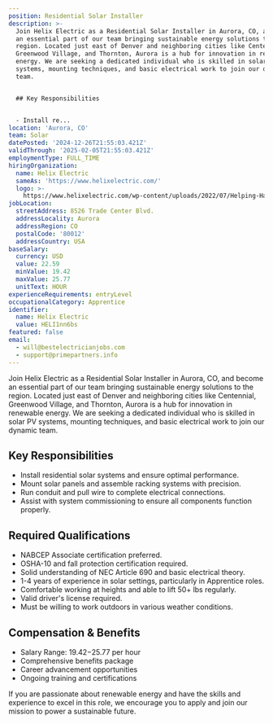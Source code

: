 ```yaml
---
position: Residential Solar Installer
description: >-
  Join Helix Electric as a Residential Solar Installer in Aurora, CO, and become
  an essential part of our team bringing sustainable energy solutions to the
  region. Located just east of Denver and neighboring cities like Centennial,
  Greenwood Village, and Thornton, Aurora is a hub for innovation in renewable
  energy. We are seeking a dedicated individual who is skilled in solar PV
  systems, mounting techniques, and basic electrical work to join our dynamic
  team.


  ## Key Responsibilities


  - Install re...
location: 'Aurora, CO'
team: Solar
datePosted: '2024-12-26T21:55:03.421Z'
validThrough: '2025-02-05T21:55:03.421Z'
employmentType: FULL_TIME
hiringOrganization:
  name: Helix Electric
  sameAs: 'https://www.helixelectric.com/'
  logo: >-
    https://www.helixelectric.com/wp-content/uploads/2022/07/Helping-Hands-Logo_Blue-e1656694113799.jpg
jobLocation:
  streetAddress: 8526 Trade Center Blvd.
  addressLocality: Aurora
  addressRegion: CO
  postalCode: '80012'
  addressCountry: USA
baseSalary:
  currency: USD
  value: 22.59
  minValue: 19.42
  maxValue: 25.77
  unitText: HOUR
experienceRequirements: entryLevel
occupationalCategory: Apprentice
identifier:
  name: Helix Electric
  value: HELI1nn6bs
featured: false
email:
  - will@bestelectricianjobs.com
  - support@primepartners.info
---
```




Join Helix Electric as a Residential Solar Installer in Aurora, CO, and become an essential part of our team bringing sustainable energy solutions to the region. Located just east of Denver and neighboring cities like Centennial, Greenwood Village, and Thornton, Aurora is a hub for innovation in renewable energy. We are seeking a dedicated individual who is skilled in solar PV systems, mounting techniques, and basic electrical work to join our dynamic team.

## Key Responsibilities

- Install residential solar systems and ensure optimal performance.
- Mount solar panels and assemble racking systems with precision.
- Run conduit and pull wire to complete electrical connections.
- Assist with system commissioning to ensure all components function properly.

## Required Qualifications

- NABCEP Associate certification preferred.
- OSHA-10 and fall protection certification required.
- Solid understanding of NEC Article 690 and basic electrical theory.
- 1-4 years of experience in solar settings, particularly in Apprentice roles.
- Comfortable working at heights and able to lift 50+ lbs regularly.
- Valid driver's license required.
- Must be willing to work outdoors in various weather conditions.

## Compensation & Benefits

- Salary Range: $19.42-$25.77 per hour
- Comprehensive benefits package
- Career advancement opportunities
- Ongoing training and certifications

If you are passionate about renewable energy and have the skills and experience to excel in this role, we encourage you to apply and join our mission to power a sustainable future.

